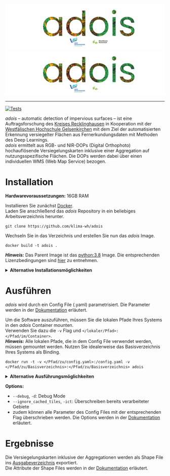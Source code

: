 <!-- @author: Maryniak, Marius - Fachbereich Elektrotechnik, Westfälische Hochschule Gelsenkirchen -->

![adois](data/images/adois_logo_light_mode.svg#gh-light-mode-only)
![adois](data/images/adois_logo_dark_mode.svg#gh-dark-mode-only)

---

[![Tests](https://github.com/KLIMA-WH/adois_app/actions/workflows/tests.yaml/badge.svg)](https://github.com/KLIMA-WH/adois_app/actions/workflows/tests.yaml)

*adois* – automatic detection of impervious surfaces – ist eine Auftragsforschung des [Kreises Recklinghausen](https://www.kreis-re.de "Kreis Recklinghausen")
in Kooperation mit der [Westfälischen Hochschule Gelsenkirchen](https://www.w-hs.de "Westfälische Hochschule")
mit dem Ziel der automatisierten Erkennung versiegelter Flächen aus Fernerkundungsdaten mit Methoden des Deep Learnings.  
*adois* ermittelt aus RGB- und NIR-DOPs (Digital Orthophoto) hochauflösende Versiegelungskarten inklusive einer Aggregation auf nutzungsspezifische Flächen.
Die DOPs werden dabei über einen individuellen WMS (Web Map Service) bezogen.

# Installation

**Hardwarevoraussetzungen:** 16GB RAM

Installieren Sie zunächst [Docker](https://www.docker.com/products/docker-desktop "Get Docker").  
Laden Sie anschließend das *adois* Repository in ein beliebiges Arbeitsverzeichnis herunter.

```
git clone https://github.com/klima-wh/adois
```

Wechseln Sie in das Verzeichnis und erstellen Sie nun das *adois* Image.

```
docker build -t adois .
```

***Hinweis:*** Das Parent Image ist das [python:3.8](https://hub.docker.com/_/python "Docker Hub - Python") Image.
Die entsprechenden Lizenzbedingungen sind [hier](https://hub.docker.com/_/python "Docker Hub - Python") zu entnehmen.

<details>
<summary><b>Alternative Installationsmöglichkeiten</b></summary>

## Virtual Environment

Installieren Sie zunächst [Python 3.8](https://www.python.org/downloads "Get Python").  
Laden Sie anschließend das adois Repository in ein beliebiges Arbeitsverzeichnis herunter.

```
git clone https://github.com/klima-wh/adois
```

Wechseln Sie in das Verzeichnis und erstellen Sie nun eine Virtual Environment.

```
python3 -m venv venv
```

Aktivieren Sie die Virtual Environment.  
**Mac/ Linux:**

```
source venv/bin/activate
```

**Windows:**

```
venv\Scripts\activate.bat
```

Installieren Sie die Packages.

```
pip install -r requirements.txt
```

</details>

# Ausführen

*adois* wird durch ein Config File (.yaml) parametrisiert. Die Parameter werden in der [Dokumentation](docs/docs_config.md "Config File Dokumentation") erläutert.

Um die Software auszuführen, müssen Sie die lokalen Pfade Ihres Systems in den *adois* Container mounten.  
Verwenden Sie dazu die `-v` Flag und `</lokaler/Pfad>:</Pfad/im/Container>`.  
***Hinweis:*** Alle lokalen Pfade, die in dem Config File verwendet werden, müssen gemountet werden.
Nutzen Sie idealerweise das Basisverzeichnis Ihres Systems als Binding.

```
docker run -t -v </Pfad/zu/config.yaml>:/config.yaml -v </Pfad/zu/Basisverzeichnis>:</Pfad/zu/Basisverzeichnis> adois
```

<details>
<summary><b>Alternative Ausführungsmöglichkeiten</b></summary>

## Virtual Environment

Wechseln Sie in das *adois* Verzeichnis und führen Sie die Software aus.

```
python3 src/main.py </Pfad/zu/config.yaml>
```

</details>

**Options:**
- `--debug`, `-d`: Debug Mode
- `--ignore_cached_tiles`, `-ict`: Überschreiben bereits verarbeiteter Gebiete
- zudem können alle Parameter des Config Files mit der entsprechenden Flag überschrieben werden.
  Die Options werden in der [Dokumentation](docs/docs_options.md "Options Dokumentation") erläutert.

# Ergebnisse

Die Versiegelungskarten inklusive der Aggregationen werden als Shape File ins [Ausgabeverzeichnis](docs/docs_config.md#output_dir_path "Config File Ausgabeverzeichnis") exportiert.  
Die Attribute der Shape Files werden in der [Dokumentation](docs/docs_shape_file_attributes.md "Shape File Attribute Dokumentation") erläutert.